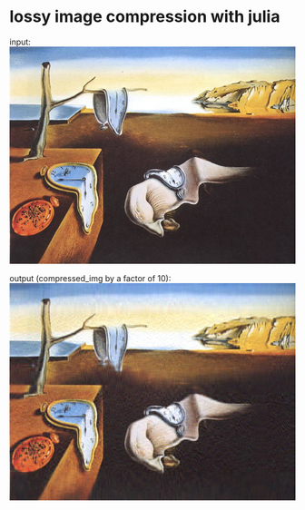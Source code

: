 # lossy image compression with julia

input:
![img](img.jpg)

output (compressed_img by a factor of 10):
![compressed_img](compressed_img.png)